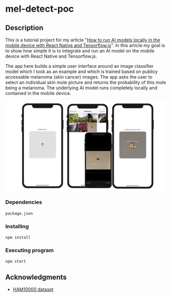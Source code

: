 # mel-detect-poc

## Description

This is a tutorial project for my article "[How to run AI models locally in the mobile device with React Native and Tensorflow.js](https://medium.com/@lin.xiang/how-to-run-ai-models-locally-in-the-smartphone-with-react-native-and-tensorflow-js-666f52fd15ca)". In this article my goal is to show how simple it is to integrate and run an AI model on the mobile device with React Native and Tensorflow.js.

The app here builds a simple user interface around an image classifier model which I took as an example and which is trained based on publicy accessable melanoma (skin cancer) images. The app asks the user to select an individual skin mole picture and returns the probability of this mole being a melanoma. The underlying AI model runs completely locally and contained in the mobile device.

![screenshot](illustration.png)

### Dependencies

```
package.json
```

### Installing

```
npm install
```

### Executing program

```
npm start
```

## Acknowledgments

* [HAM10000 dataset](https://dataverse.harvard.edu/dataset.xhtml?persistentId=doi:10.7910/DVN/DBW86T)
